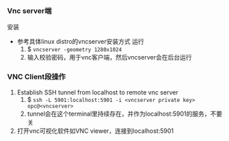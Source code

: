 ### Vnc server端
安装
- 参考具体linux distro的vncserver安装方式
运行  
  1. $ `vncserver -geometry 1280x1024` 
  1. 输入校验密码，用于vnc客户端，然后vncserver会在后台运行


### VNC Client段操作
1. Establish SSH tunnel from localhost to remote vnc server
   1. $ `ssh -L 5901:localhost:5901 -i <vncserver private key> opc@<vncserver>`
   1. tunnel会在这个terminal里持续存在，并作为localhost:5901的服务，不要关
2. 打开vnc可视化软件如VNC viewer，连接到localhost:5901






